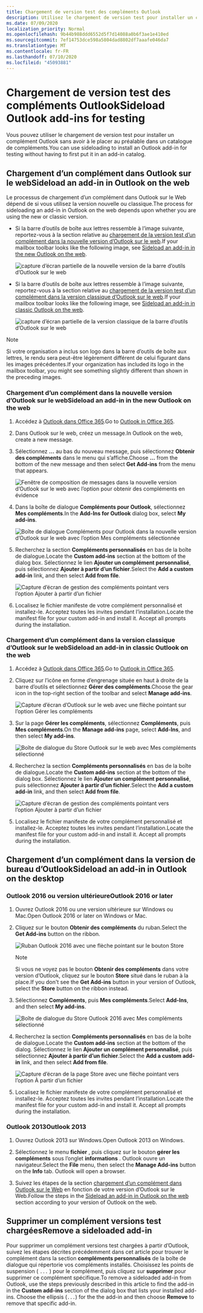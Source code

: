 ```yaml
---
title: Chargement de version test des compléments Outlook
description: Utilisez le chargement de version test pour installer un complément Outlook sans avoir à le placer au préalable dans un catalogue de compléments.
ms.date: 07/09/2020
localization_priority: Normal
ms.openlocfilehash: 9b44b988ddd6552d5f7d14088a0b6f3ae1e410ed
ms.sourcegitcommit: 7ef14753dce598a5804dad8802df7aaafe046da7
ms.translationtype: MT
ms.contentlocale: fr-FR
ms.lasthandoff: 07/10/2020
ms.locfileid: "45093881"
---
```

# <a name="sideload-outlook-add-ins-for-testing"></a><span data-ttu-id="8cdab-103">Chargement de version test des compléments Outlook</span><span class="sxs-lookup"><span data-stu-id="8cdab-103">Sideload Outlook add-ins for testing</span></span>

<span data-ttu-id="8cdab-104">Vous pouvez utiliser le chargement de version test pour installer un complément Outlook sans avoir à le placer au préalable dans un catalogue de compléments.</span><span class="sxs-lookup"><span data-stu-id="8cdab-104">You can use sideloading to install an Outlook add-in for testing without having to first put it in an add-in catalog.</span></span>

## <a name="sideload-an-add-in-in-outlook-on-the-web"></a><span data-ttu-id="8cdab-105">Chargement d’un complément dans Outlook sur le web</span><span class="sxs-lookup"><span data-stu-id="8cdab-105">Sideload an add-in in Outlook on the web</span></span>

<span data-ttu-id="8cdab-106">Le processus de chargement d’un complément dans Outlook sur le Web dépend de si vous utilisez la version nouvelle ou classique.</span><span class="sxs-lookup"><span data-stu-id="8cdab-106">The process for sideloading an add-in in Outlook on the web depends upon whether you are using the new or classic version.</span></span>

- <span data-ttu-id="8cdab-107">Si la barre d’outils de boîte aux lettres ressemble à l’image suivante, reportez-vous à la section relative au [chargement de la version test d’un complément dans la nouvelle version d’Outlook sur le web](#sideload-an-add-in-in-the-new-outlook-on-the-web).</span><span class="sxs-lookup"><span data-stu-id="8cdab-107">If your mailbox toolbar looks like the following image, see [Sideload an add-in in the new Outlook on the web](#sideload-an-add-in-in-the-new-outlook-on-the-web).</span></span>

    ![capture d’écran partielle de la nouvelle version de la barre d’outils d’Outlook sur le web](../images/outlook-on-the-web-new-toolbar.png)

- <span data-ttu-id="8cdab-109">Si la barre d’outils de boîte aux lettres ressemble à l’image suivante, reportez-vous à la section relative au [chargement de la version test d’un complément dans la version classique d’Outlook sur le web](#sideload-an-add-in-in-classic-outlook-on-the-web).</span><span class="sxs-lookup"><span data-stu-id="8cdab-109">If your mailbox toolbar looks like the following image, see [Sideload an add-in in classic Outlook on the web](#sideload-an-add-in-in-classic-outlook-on-the-web).</span></span>

    ![capture d’écran partielle de la version classique de la barre d’outils d’Outlook sur le web](../images/outlook-on-the-web-classic-toolbar.png)

> [!NOTE]
> <span data-ttu-id="8cdab-111">Si votre organisation a inclus son logo dans la barre d’outils de boîte aux lettres, le rendu sera peut-être légèrement différent de celui figurant dans les images précédentes.</span><span class="sxs-lookup"><span data-stu-id="8cdab-111">If your organization has included its logo in the mailbox toolbar, you might see something slightly different than shown in the preceding images.</span></span>

### <a name="sideload-an-add-in-in-the-new-outlook-on-the-web"></a><span data-ttu-id="8cdab-112">Chargement d’un complément dans la nouvelle version d’Outlook sur le web</span><span class="sxs-lookup"><span data-stu-id="8cdab-112">Sideload an add-in in the new Outlook on the web</span></span>

1. <span data-ttu-id="8cdab-113">Accédez à [Outlook dans Office 365](https://outlook.office.com).</span><span class="sxs-lookup"><span data-stu-id="8cdab-113">Go to [Outlook in Office 365](https://outlook.office.com).</span></span>

1. <span data-ttu-id="8cdab-114">Dans Outlook sur le web, créez un message.</span><span class="sxs-lookup"><span data-stu-id="8cdab-114">In Outlook on the web, create a new message.</span></span>

1. <span data-ttu-id="8cdab-115">Sélectionnez **...** au bas du nouveau message, puis sélectionnez **Obtenir des compléments** dans le menu qui s’affiche.</span><span class="sxs-lookup"><span data-stu-id="8cdab-115">Choose **...** from the bottom of the new message and then select **Get Add-ins** from the menu that appears.</span></span>

    ![Fenêtre de composition de messages dans la nouvelle version d’Outlook sur le web avec l’option pour obtenir des compléments en évidence](../images/outlook-on-the-web-new-get-add-ins.png)

1. <span data-ttu-id="8cdab-117">Dans la boîte de dialogue **Compléments pour Outlook**, sélectionnez **Mes compléments**.</span><span class="sxs-lookup"><span data-stu-id="8cdab-117">In the **Add-Ins for Outlook** dialog box, select **My add-ins**.</span></span>

    ![Boîte de dialogue Compléments pour Outlook dans la nouvelle version d’Outlook sur le web avec l’option Mes compléments sélectionnée](../images/outlook-on-the-web-new-my-add-ins.png)

1. <span data-ttu-id="8cdab-119">Recherchez la section **Compléments personnalisés** en bas de la boîte de dialogue.</span><span class="sxs-lookup"><span data-stu-id="8cdab-119">Locate the **Custom add-ins** section at the bottom of the dialog box.</span></span> <span data-ttu-id="8cdab-120">Sélectionnez le lien **Ajouter un complément personnalisé**, puis sélectionnez **Ajouter à partir d’un fichier**.</span><span class="sxs-lookup"><span data-stu-id="8cdab-120">Select the **Add a custom add-in** link, and then select **Add from file**.</span></span>

    ![Capture d’écran de gestion des compléments pointant vers l’option Ajouter à partir d’un fichier](../images/outlook-sideload-desktop-add-from-file.png)

1. <span data-ttu-id="8cdab-p102">Localisez le fichier manifeste de votre complément personnalisé et installez-le. Acceptez toutes les invites pendant l’installation.</span><span class="sxs-lookup"><span data-stu-id="8cdab-p102">Locate the manifest file for your custom add-in and install it. Accept all prompts during the installation.</span></span>

### <a name="sideload-an-add-in-in-classic-outlook-on-the-web"></a><span data-ttu-id="8cdab-124">Chargement d’un complément dans la version classique d’Outlook sur le web</span><span class="sxs-lookup"><span data-stu-id="8cdab-124">Sideload an add-in in classic Outlook on the web</span></span>

1. <span data-ttu-id="8cdab-125">Accédez à [Outlook dans Office 365](https://outlook.office.com).</span><span class="sxs-lookup"><span data-stu-id="8cdab-125">Go to [Outlook in Office 365](https://outlook.office.com).</span></span>

1. <span data-ttu-id="8cdab-126">Cliquez sur l’icône en forme d’engrenage située en haut à droite de la barre d’outils et sélectionnez **Gérer des compléments**.</span><span class="sxs-lookup"><span data-stu-id="8cdab-126">Choose the gear icon in the top-right section of the toolbar and select **Manage add-ins**.</span></span>

    ![Capture d’écran d’Outlook sur le web avec une flèche pointant sur l’option Gérer les compléments](../images/outlook-sideload-web-manage-integrations.png)

1. <span data-ttu-id="8cdab-128">Sur la page **Gérer les compléments**, sélectionnez **Compléments**, puis **Mes compléments**.</span><span class="sxs-lookup"><span data-stu-id="8cdab-128">On the **Manage add-ins** page, select **Add-Ins**, and then select **My add-ins**.</span></span>

    ![Boîte de dialogue du Store Outlook sur le web avec Mes compléments sélectionné](../images/outlook-sideload-store-select-add-ins.png)

1. <span data-ttu-id="8cdab-130">Recherchez la section **Compléments personnalisés** en bas de la boîte de dialogue.</span><span class="sxs-lookup"><span data-stu-id="8cdab-130">Locate the **Custom add-ins** section at the bottom of the dialog box.</span></span> <span data-ttu-id="8cdab-131">Sélectionnez le lien **Ajouter un complément personnalisé**, puis sélectionnez **Ajouter à partir d’un fichier**.</span><span class="sxs-lookup"><span data-stu-id="8cdab-131">Select the **Add a custom add-in** link, and then select **Add from file**.</span></span>

    ![Capture d’écran de gestion des compléments pointant vers l’option Ajouter à partir d’un fichier](../images/outlook-sideload-desktop-add-from-file.png)

1. <span data-ttu-id="8cdab-p104">Localisez le fichier manifeste de votre complément personnalisé et installez-le. Acceptez toutes les invites pendant l’installation.</span><span class="sxs-lookup"><span data-stu-id="8cdab-p104">Locate the manifest file for your custom add-in and install it. Accept all prompts during the installation.</span></span>

## <a name="sideload-an-add-in-in-outlook-on-the-desktop"></a><span data-ttu-id="8cdab-135">Chargement d’un complément dans la version de bureau d’Outlook</span><span class="sxs-lookup"><span data-stu-id="8cdab-135">Sideload an add-in in Outlook on the desktop</span></span>

### <a name="outlook-2016-or-later"></a><span data-ttu-id="8cdab-136">Outlook 2016 ou version ultérieure</span><span class="sxs-lookup"><span data-stu-id="8cdab-136">Outlook 2016 or later</span></span>

1. <span data-ttu-id="8cdab-137">Ouvrez Outlook 2016 ou une version ultérieure sur Windows ou Mac.</span><span class="sxs-lookup"><span data-stu-id="8cdab-137">Open Outlook 2016 or later on Windows or Mac.</span></span>

1. <span data-ttu-id="8cdab-138">Cliquez sur le bouton **Obtenir des compléments** du ruban.</span><span class="sxs-lookup"><span data-stu-id="8cdab-138">Select the **Get Add-ins** button on the ribbon.</span></span>

    ![Ruban Outlook 2016 avec une flèche pointant sur le bouton Store](../images/outlook-sideload-desktop-store.png)

    > [!NOTE]
    > <span data-ttu-id="8cdab-140">Si vous ne voyez pas le bouton **Obtenir des compléments** dans votre version d’Outlook, cliquez sur le bouton **Store** situé dans le ruban à la place.</span><span class="sxs-lookup"><span data-stu-id="8cdab-140">If you don't see the **Get Add-ins** button in your version of Outlook, select the **Store** button on the ribbon instead.</span></span>

1. <span data-ttu-id="8cdab-141">Sélectionnez **Compléments**, puis **Mes compléments**.</span><span class="sxs-lookup"><span data-stu-id="8cdab-141">Select **Add-Ins**, and then select **My add-ins**.</span></span>

    ![Boîte de dialogue du Store Outlook 2016 avec Mes compléments sélectionné](../images/outlook-sideload-store-select-add-ins.png)

1. <span data-ttu-id="8cdab-143">Recherchez la section **Compléments personnalisés** en bas de la boîte de dialogue.</span><span class="sxs-lookup"><span data-stu-id="8cdab-143">Locate the **Custom add-ins** section at the bottom of the dialog.</span></span> <span data-ttu-id="8cdab-144">Sélectionnez le lien **Ajouter un complément personnalisé**, puis sélectionnez **Ajouter à partir d’un fichier**.</span><span class="sxs-lookup"><span data-stu-id="8cdab-144">Select the **Add a custom add-in** link, and then select **Add from file**.</span></span>

    ![Capture d’écran de la page Store avec une flèche pointant vers l’option À partir d’un fichier](../images/outlook-sideload-desktop-add-from-file.png)

1. <span data-ttu-id="8cdab-p106">Localisez le fichier manifeste de votre complément personnalisé et installez-le. Acceptez toutes les invites pendant l’installation.</span><span class="sxs-lookup"><span data-stu-id="8cdab-p106">Locate the manifest file for your custom add-in and install it. Accept all prompts during the installation.</span></span>

### <a name="outlook-2013"></a><span data-ttu-id="8cdab-148">Outlook 2013</span><span class="sxs-lookup"><span data-stu-id="8cdab-148">Outlook 2013</span></span>

1. <span data-ttu-id="8cdab-149">Ouvrez Outlook 2013 sur Windows.</span><span class="sxs-lookup"><span data-stu-id="8cdab-149">Open Outlook 2013 on Windows.</span></span>

1. <span data-ttu-id="8cdab-150">Sélectionnez le menu **fichier** , puis cliquez sur le bouton **gérer les compléments** sous l’onglet **informations** . Outlook ouvre un navigateur.</span><span class="sxs-lookup"><span data-stu-id="8cdab-150">Select the **File** menu, then select the **Manage Add-ins** button on the **Info** tab. Outlook will open a browser.</span></span>

1. <span data-ttu-id="8cdab-151">Suivez les étapes de la section [chargement d’un complément dans Outlook sur le Web](#sideload-an-add-in-in-outlook-on-the-web) en fonction de votre version d’Outlook sur le Web.</span><span class="sxs-lookup"><span data-stu-id="8cdab-151">Follow the steps in the [Sideload an add-in in Outlook on the web](#sideload-an-add-in-in-outlook-on-the-web) section according to your version of Outlook on the web.</span></span>

## <a name="remove-a-sideloaded-add-in"></a><span data-ttu-id="8cdab-152">Supprimer un complément versions test chargées</span><span class="sxs-lookup"><span data-stu-id="8cdab-152">Remove a sideloaded add-in</span></span>

<span data-ttu-id="8cdab-153">Pour supprimer un complément versions test chargées à partir d’Outlook, suivez les étapes décrites précédemment dans cet article pour trouver le complément dans la section **compléments personnalisés** de la boîte de dialogue qui répertorie vos compléments installés. Choisissez les points de suspension ( `...` ) pour le complément, puis cliquez sur **supprimer** pour supprimer ce complément spécifique.</span><span class="sxs-lookup"><span data-stu-id="8cdab-153">To remove a sideloaded add-in from Outlook, use the steps previously described in this article to find the add-in in the **Custom add-ins** section of the dialog box that lists your installed add-ins. Choose the ellipsis (`...`) for the the add-in and then choose **Remove** to remove that specific add-in.</span></span>